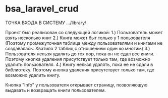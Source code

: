 # bsa_laravel_crud

ТОЧКА ВХОДА В СИСТЕМУ .../library/

Проект был реализован со следующей логикой:
1.) Пользователь может взять несколько книг
2.) Книга может быт только у 1 пользователя (Поэтому промежуточная таблица между пользователями и книгами не создавалась. Хватило 2 таблиц с отношением один ко многим)
3.) Пользователя нельзя удалять до тех пор, пока он не сдал все книги. Поэтому кнопка удаления присутствует только там, где возможно удалить пользователя.
4.) Книгу нельзя удалять, пока ее не сдали в библиотеку. Поэтому кнопка удаления присутствует только там, где возможно удалить книгу.

Кнопка "Info" у пользователя открывает страницу, позволяющую выдавать и возвращать книги пользователем.

